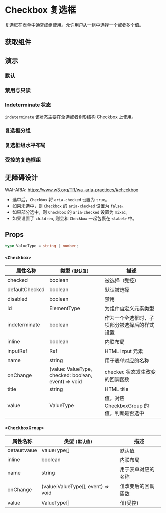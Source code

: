 # Checkbox 复选框

复选框在表单中通常成组使用。允许用户从一组中选择一个或者多个值。

## 获取组件

<!--{include:(components/checkbox/fragments/import.md)}-->

## 演示

### 默认

<!--{include:`basic.md`}-->

### 禁用与只读

<!--{include:`disabled.md`}-->

### Indeterminate 状态

`indeterminate` 该状态主要在全选或者树形结构 Checkbox 上使用。

<!--{include:`indeterminate.md`}-->

### 复选框分组

<!--{include:`checkbox-group.md`}-->

### 复选框组水平布局

<!--{include:`checkbox-groupinline.md`}-->

### 受控的复选框组

<!--{include:`checkbox-group-controller.md`}-->

## 无障碍设计

WAI-ARIA: https://www.w3.org/TR/wai-aria-practices/#checkbox

- 选中后，`Checkbox` 将 `aria-checked` 设置为 `true`。
- 如果未选中，则 `Checkbox` 的 `aria-checked` 设置为 `false`。
- 如果部分选中，则 `Checkbox` 的 `aria-checked` 设置为 `mixed`。
- 如果设置了 `children`, 则会和 `Checkbox` 一起包裹在 `<label>` 中。

## Props

```ts
type ValueType = string | number;
```

### `<Checkbox>`

| 属性名称       | 类型 `(默认值)`                                     | 描述                                         |
| -------------- | --------------------------------------------------- | -------------------------------------------- |
| checked        | boolean                                             | 被选择（受控）                               |
| defaultChecked | boolean                                             | 默认被选择                                   |
| disabled       | boolean                                             | 禁用                                         |
| id             | ElementType                                         | 为组件自定义元素类型                         |
| indeterminate  | boolean                                             | 作为一个全选框时，子项部分被选择后的样式设置 |
| inline         | boolean                                             | 内联布局                                     |
| inputRef       | Ref                                                 | HTML input 元素                              |
| name           | string                                              | 用于表单对应的名称                           |
| onChange       | (value: ValueType, checked: boolean, event) => void | checked 状态发生改变的回调函数               |
| title          | string                                              | HTML title                                   |
| value          | ValueType                                           | 值，对应 CheckboxGroup 的值，判断是否选中    |

### `<CheckboxGroup>`

| 属性名称     | 类型 `(默认值)`                    | 描述               |
| ------------ | ---------------------------------- | ------------------ |
| defaultValue | ValueType[]                        | 默认值             |
| inline       | boolean                            | 内联布局           |
| name         | string                             | 用于表单对应的名称 |
| onChange     | (value:ValueType[], event) => void | 值改变后的回调函数 |
| value        | ValueType[]                        | 值(受控)           |
